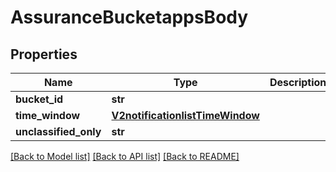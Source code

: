 # AssuranceBucketappsBody

## Properties
Name | Type | Description | Notes
------------ | ------------- | ------------- | -------------
**bucket_id** | **str** |  | [optional] 
**time_window** | [**V2notificationlistTimeWindow**](V2notificationlistTimeWindow.md) |  | [optional] 
**unclassified_only** | **str** |  | [optional] 

[[Back to Model list]](../README.md#documentation-for-models) [[Back to API list]](../README.md#documentation-for-api-endpoints) [[Back to README]](../README.md)

